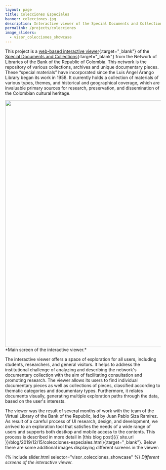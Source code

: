 ```yaml
---
layout: page
title: Colecciones Especiales
banner: colecciones.jpg
description: Interactive viewer of the Special Documents and Collections from the Network of Libraries of the Bank of the Republic of Colombia
permalink: /projects/colecciones
image_sliders:
  - visor_colecciones_showcase
---
```


This project is a [web-based interactive viewer](https://www.banrepcultural.org/visor-colecciones/){:target="_blank"} of the [Special Documents and Collections](https://www.banrepcultural.org/coleccion-bibliografica/especiales){:target="_blank"} from the Network of Libraries of the Bank of the Republic of Colombia. This network is the repository of various collections, archives and unique documentary pieces. These “special materials” have incorporated since the Luis Ángel Arango Library began its work in 1958. It currently holds a collection of materials of various types, themes, and historical and geographical coverage, which are invaluable primary sources for research, preservation, and dissemination of the Colombian cultural heritage.

<img img width="800" src="http://portfolio.andrescolubri.net/images/visor-colecciones.jpg" style="background:none; border:none; box-shadow:none">
*Main screen of the interactive viewer.*

The interactive viewer offers a space of exploration for all users, including students, researchers, and general visitors. It helps to address the institutional challenge of analyzing and describing the network's documentary collection with the aim of facilitating consultation and promoting research. The viewer allows its users to find individual documentary pieces as well as collections of pieces, classified according to thematic categories and documentary types. Furthermore, it relates documents visually, generating multiple exploration paths through the data, based on the user's interests.

The viewer was the result of several months of work with the team of the Virtual Library of the Bank of the Republic, led by Juan Pablo Siza Ramírez. As result of a careful process of UI research, design, and development, we arrived to an exploration tool that satisfies the needs of a wide range of users and supports both destkop and mobile access to the contents. This process is described in more detail in [this blog post]({{ site.url }}/blog/2019/12/15/colecciones-especiales.html){:target="_blank"}. Below there are some additional images displaying different screens in the viewer:

{% include slider.html selector="visor_colecciones_showcase" %}
*Different screens of the interactive viewer.*


